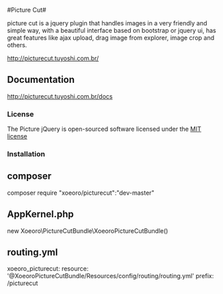 #Picture Cut#

picture cut is a jquery plugin that handles images in a very friendly and simple way, with a beautiful interface based on bootstrap or jquery ui, has great features like ajax upload, drag image from explorer, image crop and others.

http://picturecut.tuyoshi.com.br/

## Documentation
http://picturecut.tuyoshi.com.br/docs

### License

The Picture jQuery is open-sourced software licensed under the [MIT license](http://opensource.org/licenses/MIT)

### Installation

## composer
composer require "xoeoro/picturecut":"dev-master"

## AppKernel.php
new Xoeoro\PictureCutBundle\XoeoroPictureCutBundle()

## routing.yml
xoeoro_picturecut:
    resource: '@XoeoroPictureCutBundle/Resources/config/routing/routing.yml'
    prefix: /picturecut

